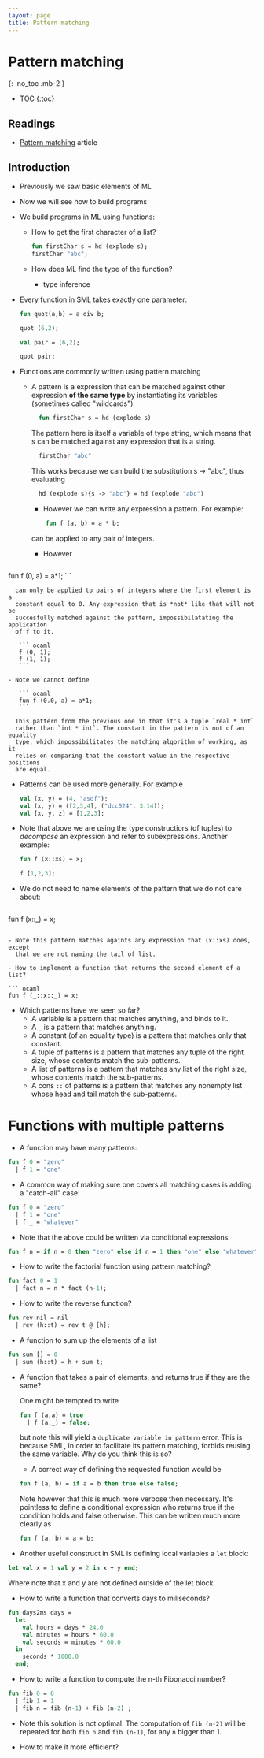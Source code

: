 ```yaml
---
layout: page
title: Pattern matching
---
```


# Pattern matching
{: .no_toc .mb-2 }

- TOC
{:toc}

## Readings

- [Pattern matching](http://en.wikipedia.org/wiki/Pattern_matching/) article

## Introduction

- Previously we saw basic elements of ML
- Now we will see how to build programs
- We build programs in ML using functions:

  - How to get the first character of a list?

    ``` ocaml
    fun firstChar s = hd (explode s);
    firstChar "abc";
    ```
  - How does ML find the type of the function?
    - type inference

- Every function in SML takes exactly one parameter:

  ``` ocaml
  fun quot(a,b) = a div b;

  quot (6,2);

  val pair = (6,2);

  quot pair;
  ```

- Functions are commonly written using pattern matching

  - A pattern is a expression that can be matched against other expression **of
    the same type** by instantiating its variables (sometimes called
    "wildcards").

    ``` ocaml
      fun firstChar s = hd (explode s)
    ```

    The pattern here is itself a variable of type string, which means that s
    can be matched against any expression that is a string.

    ``` ocaml
      firstChar "abc"
    ```

    This works because we can build the substitution s -> "abc", thus
    evaluating

    ``` ocaml
      hd (explode s){s -> "abc"} = hd (explode "abc")
    ```

    - However we can write any expression a pattern. For example:

    ``` ocaml
        fun f (a, b) = a * b;
    ```
      can be applied to any pair of integers.

    - However

       ``` ocaml
fun f (0, a) = a*1;
       ```

      can only be applied to pairs of integers where the first element is a
      constant equal to 0. Any expression that is *not* like that will not be
      succesfully matched against the pattern, impossibilatating the application
      of f to it.

       ``` ocaml
       f (0, 1);
       f (1, 1);
       ```

    - Note we cannot define

       ``` ocaml
       fun f (0.0, a) = a*1;
       ```

      This pattern from the previous one in that it's a tuple `real * int`
      rather than `int * int`. The constant in the pattern is not of an equality
      type, which impossibilitates the matching algorithm of working, as it
      relies on comparing that the constant value in the respective positions
      are equal.

- Patterns can be used more generally. For example

  ``` ocaml
  val (x, y) = (4, "asdf");
  val (x, y) = ([2,3,4], ("dcc024", 3.14));
  val [x, y, z] = [1,2,3];
  ```

- Note that above we are using the type constructiors (of tuples) to *decompose*
  an expression and refer to subexpressions. Another example:

  ``` ocaml
  fun f (x::xs) = x;

  f [1,2,3];
  ```

- We do not need to name elements of the pattern that we do not care about:

  ``` ocaml
fun f (x::_) = x;
  ```

  - Note this pattern matches againts any expression that (x::xs) does, except
    that we are not naming the tail of list.

- How to implement a function that returns the second element of a list?

  ``` ocaml
fun f (_::x::_) = x;
  ```

- Which patterns have we seen so far?
  - A variable is a pattern that matches anything, and binds to it.
  - A `_` is a pattern that matches anything.
  - A constant (of an equality type) is a pattern that matches
    only that constant.
  - A tuple of patterns is a pattern that matches any tuple of the
    right size, whose contents match the sub-patterns.
  - A list of patterns is a pattern that matches any list of the
    right size, whose contents match the sub-patterns.
  - A cons `::` of patterns is a pattern that matches any nonempty
    list whose head and tail match the sub-patterns.

# Functions with multiple patterns

- A function may have many patterns:

``` ocaml
fun f 0 = "zero"
  | f 1 = "one"
```

- A common way of making sure one covers all matching cases is adding a
  "catch-all" case:

``` ocaml
fun f 0 = "zero"
  | f 1 = "one"
  | f _ = "whatever"
```

- Note that the above could be written via conditional expressions:

``` ocaml
fun f n = if n = 0 then "zero" else if n = 1 then "one" else "whatever";
```
- How to write the factorial function using pattern matching?

``` ocaml
fun fact 0 = 1
  | fact n = n * fact (n-1);
```

- How to write the reverse function?

``` ocaml
fun rev nil = nil
  | rev (h::t) = rev t @ [h];
```

- A function to sum up the elements of a list

``` ocaml
fun sum [] = 0
  | sum (h::t) = h + sum t;
```

- A function that takes a pair of elements, and returns true if they are the
  same?

  One might be tempted to write

  ``` ocaml
  fun f (a,a) = true
    | f (a,_) = false;
  ```

  but note this will yield a `duplicate variable in pattern` error. This is
  because SML, in order to facilitate its pattern matching, forbids reusing the
  same variable. Why do you think this is so?

  - A correct way of defining the requested function would be

  ``` ocaml
  fun f (a, b) = if a = b then true else false;
  ```

  Note however that this is much more verbose then necessary. It's pointless to
  define a conditional expression who returns true if the condition holds and
  false otherwise. This can be written much more clearly as

  ``` ocaml
  fun f (a, b) = a = b;
  ```

- Another useful construct in SML is defining local variables a `let` block:

``` ocaml
let val x = 1 val y = 2 in x + y end;
```
Where note that x and y are not defined outside of the let block.

- How to write a function that converts days to miliseconds?

``` ocaml
fun days2ms days =
  let
    val hours = days * 24.0
    val minutes = hours * 60.0
    val seconds = minutes * 60.0
  in
    seconds * 1000.0
  end;
```

- How to write a function to compute the n-th Fibonacci number?

``` ocaml
fun fib 0 = 0
  | fib 1 = 1
  | fib n = fib (n-1) + fib (n-2) ;
```
  - Note this solution is not optimal. The computation of `fib (n-2)` will be
    repeated for both `fib n` and `fib (n-1)`, for any `n` bigger than 1.

  - How to make it more efficient?
